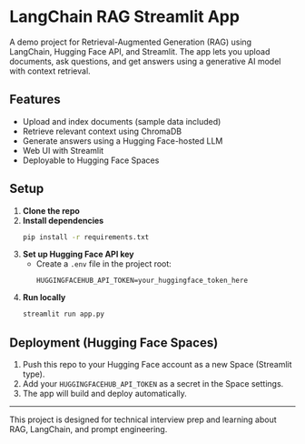 # LangChain RAG Streamlit App

A demo project for Retrieval-Augmented Generation (RAG) using LangChain, Hugging Face API, and Streamlit. The app lets you upload documents, ask questions, and get answers using a generative AI model with context retrieval.

## Features
- Upload and index documents (sample data included)
- Retrieve relevant context using ChromaDB
- Generate answers using a Hugging Face-hosted LLM
- Web UI with Streamlit
- Deployable to Hugging Face Spaces

## Setup
1. **Clone the repo**
2. **Install dependencies**
   ```bash
   pip install -r requirements.txt
   ```
3. **Set up Hugging Face API key**
   - Create a `.env` file in the project root:
     ```env
     HUGGINGFACEHUB_API_TOKEN=your_huggingface_token_here
     ```
4. **Run locally**
   ```bash
   streamlit run app.py
   ```

## Deployment (Hugging Face Spaces)
1. Push this repo to your Hugging Face account as a new Space (Streamlit type).
2. Add your `HUGGINGFACEHUB_API_TOKEN` as a secret in the Space settings.
3. The app will build and deploy automatically.

---

This project is designed for technical interview prep and learning about RAG, LangChain, and prompt engineering.